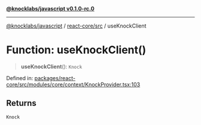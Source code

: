 [**@knocklabs/javascript v0.1.0-rc.0**](../../../README.md)

***

[@knocklabs/javascript](../../../modules.md) / [react-core/src](../README.md) / useKnockClient

# Function: useKnockClient()

> **useKnockClient**(): `Knock`

Defined in: [packages/react-core/src/modules/core/context/KnockProvider.tsx:103](https://github.com/knocklabs/javascript/blob/main/packages/react-core/src/modules/core/context/KnockProvider.tsx#L103)

## Returns

`Knock`
